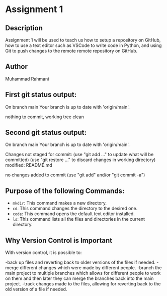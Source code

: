 # Assignment 1

## Description

Assignment 1 will be used to teach us how to setup a repository on GitHub, how to use a text editor such as VSCode to write code in Python, and using Git to push changes to the remote remote repository on GitHub.

## Author

Muhammad Rahmani

## First git status output:

On branch main
Your branch is up to date with 'origin/main'.

nothing to commit, working tree clean

## Second git status output:

On branch main
Your branch is up to date with 'origin/main'.

Changes not staged for commit:
  (use "git add <file>..." to update what will be committed)
  (use "git restore <file>..." to discard changes in working directory)
        modified:   README.md

no changes added to commit (use "git add" and/or "git commit -a")

## Purpose of the following Commands:

- `mkdir`: This command makes a new directory.
- `cd`: This command changes the directory to the desired one.
- `code`: This command opens the default text editor installed.
- `ls`: This command lists all the files and directories in the current directory.

## Why Version Control is Important

With version control, it is possible to:

-back up files and reverting back to older versions of the files if needed.
-merge different changes which were made by different people.
-branch the main project to multiple branches which allows for different people to work on them and then later they can merge the branches back into the main project.
-track changes made to the files, allowing for reverting back to the old version of a file if needed.